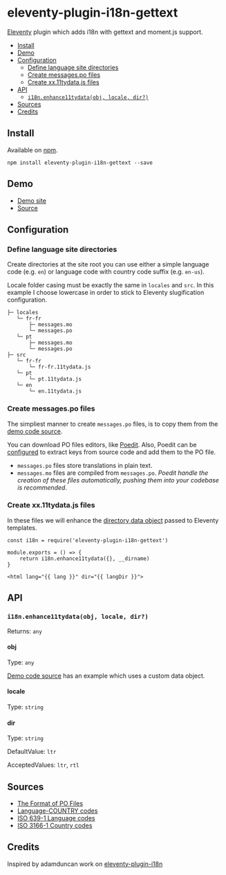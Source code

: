 # eleventy-plugin-i18n-gettext

[Eleventy](https://www.11ty.dev/) plugin which adds i18n with gettext and moment.js support.

- [Install](#install)
- [Demo](#demo)
- [Configuration](#configuration)
  - [Define language site directories](#define-language-site-directories)
  - [Create messages.po files](#create-messagespo-files)
  - [Create xx.11tydata.js files](#create-xx11tydatajs-files)
- [API](#api)
  - [`i18n.enhance11tydata(obj, locale, dir?)`](#i18nenhance11tydataobj-locale-dir)
- [Sources](#sources)
- [Credits](#credits)

## Install

Available on [npm](https://www.npmjs.com/package/eleventy-plugin-i18n-gettext).

```
npm install eleventy-plugin-i18n-gettext --save
```

## Demo

- [Demo site](https://eleventy-plugin-i18n-gettext.gissinger.net)
- [Source](https://github.com/sgissinger/eleventy-plugin-i18n-gettext-demo)


## Configuration

### Define language site directories

Create directories at the site root you can use either a simple language code (e.g. `en`) or language code with country code suffix (e.g. `en-us`).

Locale folder casing must be exactly the same in `locales` and `src`. In this example I choose lowercase in order to stick to Eleventy slugification configuration.

```
├─ locales
   └─ fr-fr
       ├─ messages.mo
       └─ messages.po
   └─ pt
       ├─ messages.mo
       └─ messages.po
├─ src
   └─ fr-fr
       └─ fr-fr.11tydata.js
   └─ pt
       └─ pt.11tydata.js
   └─ en
       └─ en.11tydata.js
```

### Create messages.po files

The simpliest manner to create `messages.po` files, is to copy them from the [demo code source](https://github.com/sgissinger/eleventy-plugin-i18n-gettext-demo/tree/master/locales).

You can download PO files editors, like [Poedit](https://poedit.net). Also, Poedit can be [configured](docs/Manage-translations-with-Poedit) to extract keys from source code and add them to the PO file.

- `messages.po` files store translations in plain text.
- `messages.mo` files are compiled from `messages.po`. _Poedit handle the creation of these files automatically, pushing them into your codebase is recommended_.

### Create xx.11tydata.js files

In these files we will enhance the [directory data object](https://www.11ty.dev/docs/data-template-dir/) passed to Eleventy templates.

```
const i18n = require('eleventy-plugin-i18n-gettext')

module.exports = () => {
    return i18n.enhance11tydata({}, __dirname)
}
```

```
<html lang="{{ lang }}" dir="{{ langDir }}">
```

## API

### `i18n.enhance11tydata(obj, locale, dir?)`
Returns: `any`

#### obj
Type: `any`

[Demo code source](https://github.com/sgissinger/eleventy-plugin-i18n-gettext-demo/blob/master/src/fr-fr/fr-fr.11tydata.js) has an example which uses a custom data object.

#### locale
Type: `string`

#### dir
Type: `string`

DefaultValue: `ltr`

AcceptedValues: `ltr`, `rtl`

## Sources

- [The Format of PO Files](https://www.gnu.org/software/gettext/manual/html_node/PO-Files.html)
- [Language-COUNTRY codes](http://www.lingoes.net/en/translator/langcode.htm)
- [ISO 639-1 Language codes](https://en.wikipedia.org/wiki/List_of_ISO_639-1_codes)
- [ISO 3166-1 Country codes](https://en.wikipedia.org/wiki/ISO_3166-1)

## Credits

Inspired by adamduncan work on [eleventy-plugin-i18n](https://github.com/adamduncan/eleventy-plugin-i18n)
